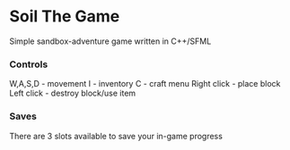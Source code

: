 # Soil The Game
Simple sandbox-adventure game written in C++/SFML

### Controls
W,A,S,D - movement
I - inventory 
C - craft menu
Right click - place block
Left click - destroy block/use item

### Saves
There are 3 slots available to save your in-game progress
